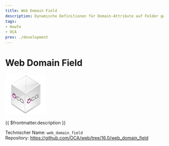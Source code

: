 ```yaml
---
title: Web Domain Field
description: Dynamische Definitionen für Domain-Attribute auf Felder generieren.
tags:
- HowTo
- OCA
prev: ./development
---
```

# Web Domain Field
![icon_oca_app](assets/icon_oca_app.png)

{{ $frontmatter.description }}

Technischer Name: `web_domain_field`\
Repository: <https://github.com/OCA/web/tree/16.0/web_domain_field>
